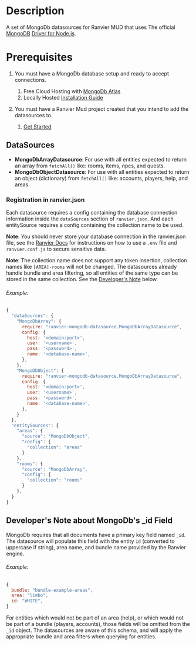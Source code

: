 # Description

A set of MongoDb datasources for Ranvier MUD that uses The official [MongoDB](https://www.mongodb.com/) [Driver for Node.js](https://github.com/mongodb/node-mongodb-native).

# Prerequisites

1. You must have a MongoDb database setup and ready to accept connections.

   1. Free Cloud Hosting with [MongoDb Atlas](https://www.mongodb.com/cloud/atlas)
   2. Locally Hosted [Installation Guide](https://docs.mongodb.com/manual/installation/)

2. You must have a Ranvier Mud project created that you intend to add the datasources to.
   1. [Get Started](https://ranviermud.com/get_started/)

## DataSources

- **MongoDbArrayDatasource**: For use with all entities expected to return an array from `fetchAll()` like: rooms, items, npcs, and quests.
- **MongoDbObjectDatasource**: For use with all entities expected to return an object (dictionary) from `fetchAll()` like: accounts, players, help, and areas.

### Registration in ranvier.json

Each datasource requires a config containing the database connection information inside the `dataSources` section of `ranvier.json`. And each entitySource requires a config containing the collection name to be used.

**Note**: You should never store your database connection in the ranvier.json file, see the [Ranvier Docs](https://ranviermud.com/extending/entity_loaders/#sensitive-data) for instructions on how to use a `.env` file and `ranvier.conf.js` to secure sensitive data.

**Note**: The collection name does not support any token insertion, collection names like `[AREA]-rooms` will not be changed. The datasources already handle bundle and area filtering, so all entities of the same type can be stored in the same collection. See the [Developer's Note](#developers-note-about-mongodbs-_id-field) below.

###### Example:

```js
{
  "dataSources": {
    "MongoDbArray": {
      require: "ranvier-mongodb-datasource.MongoDbArrayDatasource",
      config: {
        host: '<domain:port>',
        user: '<username>',
        pass: '<password>',
        name: '<database-name>',
      },
    },
    "MongoDbObject": {
      require: "ranvier-mongodb-datasource.MongoDbArrayDatasource",
      config: {
        host: '<domain:port>',
        user: '<username>',
        pass: '<password>',
        name: '<database-name>',
      },
    }
  },
  "entitySources": {
    "areas": {
      "source": "MongoDbObject",
      "config": {
        "collection": "areas"
      }
    },
    "rooms": {
      "source": "MongoDbArray",
      "config": {
        "collection": "rooms"
      }
    },
  }
}
```

## Developer's Note about MongoDb's \_id Field

MongoDb requires that all documents have a primary key field named `_id`. The datasource will populate this field with the entity `id` (converted to uppercase if string), area name, and bundle name provided by the Ranvier engine.

###### Example:

```js
{
  bundle: "bundle-example-areas",
  area: "limbo",
  id: "WHITE",
}
```

For entities which would not be part of an area (help), or which would not be part of a bundle (players, accounts), those fields will be omitted from the `_id` object. The datasources are aware of this schema, and will apply the appropriate bundle and area filters when querying for entities.
